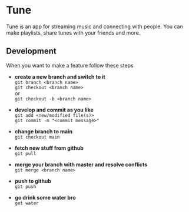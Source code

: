 # Tune

Tune is an app for streaming music and connecting with people. You can make playlists, share tunes with your friends and more.

## Development

When you want to make a feature follow these steps

- **create a new branch and switch to it** \
```git branch <branch name>``` \
```git checkout <branch name>``` \
or \
```git checkout -b <branch name>``` 

- **develop and commit as you like** \
```git add <new/modified file(s)>``` \
```git commit -m "<commit message>"``` 

- **change branch to main** \
```git checkout main```

- **fetch new stuff from github** \
```git pull```

- **merge your branch with master and resolve conflicts** \
```git merge <branch name>```

- **push to github** \
```git push```

- **go drink some water bro** \
```get water```
